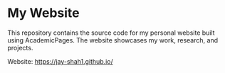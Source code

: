 <h1> My Website</h1>
This repository contains the source code for my personal website built using AcademicPages. The website showcases my work, research, and projects.

Website: https://jay-shah1.github.io/
